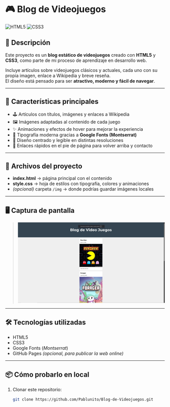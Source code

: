 # 🎮 Blog de Videojuegos

![HTML5](https://img.shields.io/badge/HTML5-E34F26?style=for-the-badge&logo=html5&logoColor=white)
![CSS3](https://img.shields.io/badge/CSS3-1572B6?style=for-the-badge&logo=css3&logoColor=white)

## 📖 Descripción

Este proyecto es un **blog estático de videojuegos** creado con **HTML5** y **CSS3**, como parte de mi proceso de aprendizaje en desarrollo web.  

Incluye artículos sobre videojuegos clásicos y actuales, cada uno con su propia imagen, enlace a Wikipedia y breve reseña.  
El diseño está pensado para ser **atractivo, moderno y fácil de navegar**.

---

## 🚀 Características principales

- 🕹️ Artículos con títulos, imágenes y enlaces a Wikipedia  
- 🖼️ Imágenes adaptadas al contenido de cada juego  
- ✨ Animaciones y efectos de hover para mejorar la experiencia  
- 🎨 Tipografía moderna gracias a **Google Fonts (Montserrat)**  
- 📱 Diseño centrado y legible en distintas resoluciones  
- 🔗 Enlaces rápidos en el pie de página para volver arriba y contacto  

---

## 📂 Archivos del proyecto

- **index.html** → página principal con el contenido  
- **style.css** → hoja de estilos con tipografía, colores y animaciones  
- *(opcional)* carpeta `/img` → donde podrías guardar imágenes locales  

---

## 🖥️ Captura de pantalla

> ![Captura del Blog](./img/captura-web.jpg)

---

## 🛠️ Tecnologías utilizadas

- HTML5  
- CSS3  
- Google Fonts (*Montserrat*)  
- GitHub Pages *(opcional, para publicar la web online)*  

---

## 📦 Cómo probarlo en local

1. Clonar este repositorio:
   ```bash
   git clone https://github.com/Pablunito/Blog-de-Videojuegos.git
